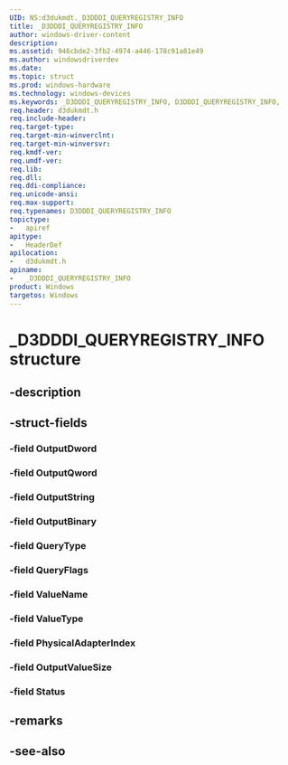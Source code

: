 ```yaml
---
UID: NS:d3dukmdt._D3DDDI_QUERYREGISTRY_INFO
title: _D3DDDI_QUERYREGISTRY_INFO
author: windows-driver-content
description: 
ms.assetid: 946cbde2-3fb2-4974-a446-178c91a81e49
ms.author: windowsdriverdev
ms.date: 
ms.topic: struct
ms.prod: windows-hardware
ms.technology: windows-devices
ms.keywords: _D3DDDI_QUERYREGISTRY_INFO, D3DDDI_QUERYREGISTRY_INFO, 
req.header: d3dukmdt.h
req.include-header:
req.target-type:
req.target-min-winverclnt:
req.target-min-winversvr:
req.kmdf-ver:
req.umdf-ver:
req.lib:
req.dll:
req.ddi-compliance:
req.unicode-ansi:
req.max-support:
req.typenames: D3DDDI_QUERYREGISTRY_INFO
topictype: 
-	apiref
apitype: 
-	HeaderDef
apilocation: 
-	d3dukmdt.h
apiname: 
-	_D3DDDI_QUERYREGISTRY_INFO
product: Windows
targetos: Windows
---
```


# _D3DDDI_QUERYREGISTRY_INFO structure

## -description


## -struct-fields

### -field OutputDword
 
### -field OutputQword
 
### -field OutputString
 
### -field OutputBinary
 
### -field QueryType
 
### -field QueryFlags
 
### -field ValueName
 
### -field ValueType
 
### -field PhysicalAdapterIndex
 
### -field OutputValueSize
 
### -field Status
 

## -remarks

## -see-also